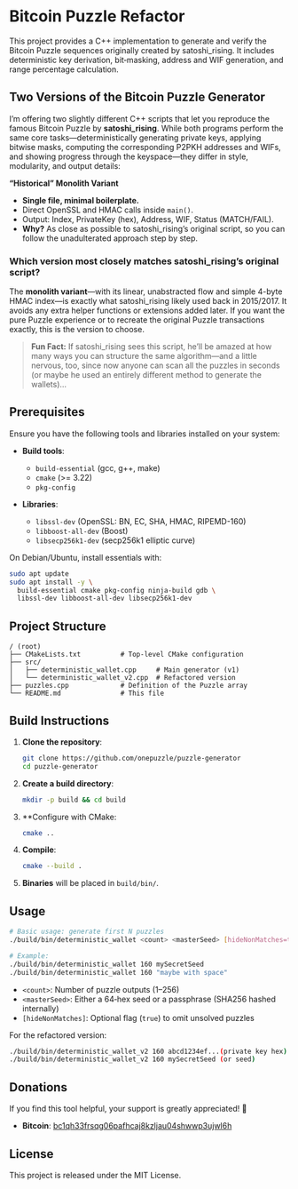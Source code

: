 # Bitcoin Puzzle Refactor

This project provides a C++ implementation to generate and verify the Bitcoin Puzzle sequences originally created by satoshi_rising. It includes deterministic key derivation, bit‑masking, address and WIF generation, and range percentage calculation.

## Two Versions of the Bitcoin Puzzle Generator

I’m offering two slightly different C++ scripts that let you reproduce the famous Bitcoin Puzzle by **satoshi\_rising**. While both programs perform the same core tasks—deterministically generating private keys, applying bitwise masks, computing the corresponding P2PKH addresses and WIFs, and showing progress through the keyspace—they differ in style, modularity, and output details:

**“Historical” Monolith Variant**

* **Single file, minimal boilerplate.**
* Direct OpenSSL and HMAC calls inside `main()`.
* Output: Index, PrivateKey (hex), Address, WIF, Status (MATCH/FAIL).
* **Why?** As close as possible to satoshi\_rising’s original script, so you can follow the unadulterated approach step by step.

### Which version most closely matches satoshi\_rising’s original script?

The **monolith variant**—with its linear, unabstracted flow and simple 4-byte HMAC index—is exactly what satoshi\_rising likely used back in 2015/2017. It avoids any extra helper functions or extensions added later. If you want the pure Puzzle experience or to recreate the original Puzzle transactions exactly, this is the version to choose.

> **Fun Fact:** If satoshi\_rising sees this script, he’ll be amazed at how many ways you can structure the same algorithm—and a little nervous, too, since now anyone can scan all the puzzles in seconds (or maybe he used an entirely different method to generate the wallets)…

## Prerequisites

Ensure you have the following tools and libraries installed on your system:

* **Build tools**:

    * `build-essential` (gcc, g++, make)
    * `cmake` (>= 3.22)
    * `pkg-config`

* **Libraries**:

    * `libssl-dev` (OpenSSL: BN, EC, SHA, HMAC, RIPEMD-160)
    * `libboost-all-dev` (Boost)
    * `libsecp256k1-dev` (secp256k1 elliptic curve)

On Debian/Ubuntu, install essentials with:

```bash
sudo apt update
sudo apt install -y \
  build-essential cmake pkg-config ninja-build gdb \
  libssl-dev libboost-all-dev libsecp256k1-dev
```

## Project Structure

```
/ (root)
├── CMakeLists.txt          # Top-level CMake configuration
├── src/
│   ├── deterministic_wallet.cpp     # Main generator (v1)
│   └── deterministic_wallet_v2.cpp  # Refactored version
├── puzzles.cpp             # Definition of the Puzzle array
└── README.md               # This file
```

## Build Instructions

1. **Clone the repository**:

   ```bash
   git clone https://github.com/onepuzzle/puzzle-generator
   cd puzzle-generator
   ```

2. **Create a build directory**:

   ```bash
   mkdir -p build && cd build
   ```

3. **Configure with CMake:

   ```bash
   cmake ..
   ```

4. **Compile**:

   ```bash
   cmake --build .
   ```

5. **Binaries** will be placed in `build/bin/`.

## Usage

```bash
# Basic usage: generate first N puzzles
./build/bin/deterministic_wallet <count> <masterSeed> [hideNonMatches=true]

# Example:
./build/bin/deterministic_wallet 160 mySecretSeed
./build/bin/deterministic_wallet 160 "maybe with space"
```

* `<count>`: Number of puzzle outputs (1–256)
* `<masterSeed>`: Either a 64‑hex seed or a passphrase (SHA256 hashed internally)
* `[hideNonMatches]`: Optional flag (`true`) to omit unsolved puzzles

For the refactored version:

```bash
./build/bin/deterministic_wallet_v2 160 abcd1234ef...(private key hex)
./build/bin/deterministic_wallet_v2 160 mySecretSeed (or seed)
```

## Donations

If you find this tool helpful, your support is greatly appreciated! 💖

* **Bitcoin**: [bc1qh33frsqg06pafhcaj8kzljau04shwwp3ujwl6h](https://www.blockchain.com/btc/address/bc1qh33frsqg06pafhcaj8kzljau04shwwp3ujwl6h)

## License

This project is released under the MIT License.

